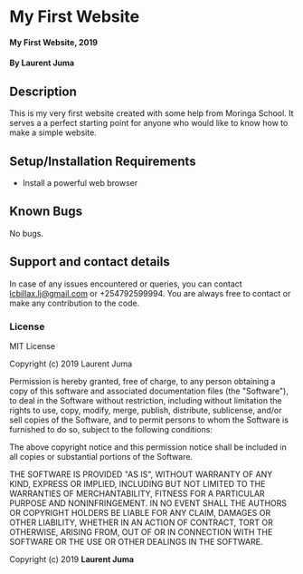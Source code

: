# My First Website
#### My First Website, 2019
#### By **Laurent Juma**
## Description
This is my very first website created with some help from Moringa School. It serves a a perfect starting point for anyone who would like to
know how to make a simple website.
## Setup/Installation Requirements
* Install a powerful web browser
## Known Bugs
No bugs.
## Support and contact details
In case of any issues encountered or queries, you can contact lcbillax.lj@gmail.com or +254792599994. You are always free to contact
or make any contribution to the code.
### License
MIT License

Copyright (c) 2019 Laurent Juma

Permission is hereby granted, free of charge, to any person obtaining a copy
of this software and associated documentation files (the "Software"), to deal
in the Software without restriction, including without limitation the rights
to use, copy, modify, merge, publish, distribute, sublicense, and/or sell
copies of the Software, and to permit persons to whom the Software is
furnished to do so, subject to the following conditions:

The above copyright notice and this permission notice shall be included in all
copies or substantial portions of the Software.

THE SOFTWARE IS PROVIDED "AS IS", WITHOUT WARRANTY OF ANY KIND, EXPRESS OR
IMPLIED, INCLUDING BUT NOT LIMITED TO THE WARRANTIES OF MERCHANTABILITY,
FITNESS FOR A PARTICULAR PURPOSE AND NONINFRINGEMENT. IN NO EVENT SHALL THE
AUTHORS OR COPYRIGHT HOLDERS BE LIABLE FOR ANY CLAIM, DAMAGES OR OTHER
LIABILITY, WHETHER IN AN ACTION OF CONTRACT, TORT OR OTHERWISE, ARISING FROM,
OUT OF OR IN CONNECTION WITH THE SOFTWARE OR THE USE OR OTHER DEALINGS IN THE
SOFTWARE.

Copyright (c) 2019 **Laurent Juma**
